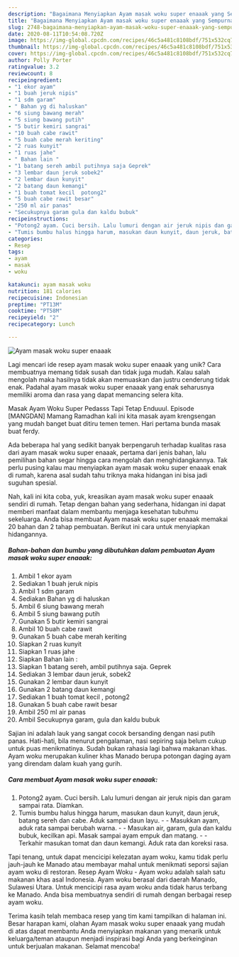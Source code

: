 ```yaml
---
description: "Bagaimana Menyiapkan Ayam masak woku super enaaak yang Sempurna"
title: "Bagaimana Menyiapkan Ayam masak woku super enaaak yang Sempurna"
slug: 2748-bagaimana-menyiapkan-ayam-masak-woku-super-enaaak-yang-sempurna
date: 2020-08-11T10:54:08.720Z
image: https://img-global.cpcdn.com/recipes/46c5a481c8108bdf/751x532cq70/ayam-masak-woku-super-enaaak-foto-resep-utama.jpg
thumbnail: https://img-global.cpcdn.com/recipes/46c5a481c8108bdf/751x532cq70/ayam-masak-woku-super-enaaak-foto-resep-utama.jpg
cover: https://img-global.cpcdn.com/recipes/46c5a481c8108bdf/751x532cq70/ayam-masak-woku-super-enaaak-foto-resep-utama.jpg
author: Polly Porter
ratingvalue: 3.2
reviewcount: 8
recipeingredient:
- "1 ekor ayam"
- "1 buah jeruk nipis"
- "1 sdm garam"
- " Bahan yg di haluskan"
- "6 siung bawang merah"
- "5 siung bawang putih"
- "5 butir kemiri sangrai"
- "10 buah cabe rawit"
- "5 buah cabe merah keriting"
- "2 ruas kunyit"
- "1 ruas jahe"
- " Bahan lain "
- "1 batang sereh ambil putihnya saja Geprek"
- "3 lembar daun jeruk sobek2"
- "2 lembar daun kunyit"
- "2 batang daun kemangi"
- "1 buah tomat kecil  potong2"
- "5 buah cabe rawit besar"
- "250 ml air panas"
- "Secukupnya garam gula dan kaldu bubuk"
recipeinstructions:
- "Potong2 ayam. Cuci bersih. Lalu lumuri dengan air jeruk nipis dan garam sampai rata. Diamkan."
- "Tumis bumbu halus hingga harum, masukan daun kunyit, daun jeruk, batang sereh dan cabe. Aduk sampai daun layu.  Masukkan ayam, aduk rata sampai berubah warna.  Masukan air, garam, gula dan kaldu bubuk, kecilkan api. Masak sampai ayam empuk dan matang.  Terkahir masukan tomat dan daun kemangi. Aduk rata dan koreksi rasa."
categories:
- Resep
tags:
- ayam
- masak
- woku

katakunci: ayam masak woku 
nutrition: 181 calories
recipecuisine: Indonesian
preptime: "PT13M"
cooktime: "PT58M"
recipeyield: "2"
recipecategory: Lunch

---
```



![Ayam masak woku super enaaak](https://img-global.cpcdn.com/recipes/46c5a481c8108bdf/751x532cq70/ayam-masak-woku-super-enaaak-foto-resep-utama.jpg)

Lagi mencari ide resep ayam masak woku super enaaak yang unik? Cara membuatnya memang tidak susah dan tidak juga mudah. Kalau salah mengolah maka hasilnya tidak akan memuaskan dan justru cenderung tidak enak. Padahal ayam masak woku super enaaak yang enak seharusnya memiliki aroma dan rasa yang dapat memancing selera kita.

Masak Ayam Woku Super Pedasss Tapi Tetap Enduuul. Episode [MANGDAN] Mamang Ramadhan kali ini kita masak ayam krengsengan yang mudah banget buat ditiru temen temen. Hari pertama bunda masak buat ferdy.

Ada beberapa hal yang sedikit banyak berpengaruh terhadap kualitas rasa dari ayam masak woku super enaaak, pertama dari jenis bahan, lalu pemilihan bahan segar hingga cara mengolah dan menghidangkannya. Tak perlu pusing kalau mau menyiapkan ayam masak woku super enaaak enak di rumah, karena asal sudah tahu triknya maka hidangan ini bisa jadi suguhan spesial.


Nah, kali ini kita coba, yuk, kreasikan ayam masak woku super enaaak sendiri di rumah. Tetap dengan bahan yang sederhana, hidangan ini dapat memberi manfaat dalam membantu menjaga kesehatan tubuhmu sekeluarga. Anda bisa membuat Ayam masak woku super enaaak memakai 20 bahan dan 2 tahap pembuatan. Berikut ini cara untuk menyiapkan hidangannya.

<!--inarticleads1-->

##### Bahan-bahan dan bumbu yang dibutuhkan dalam pembuatan Ayam masak woku super enaaak:

1. Ambil 1 ekor ayam
1. Sediakan 1 buah jeruk nipis
1. Ambil 1 sdm garam
1. Sediakan  Bahan yg di haluskan
1. Ambil 6 siung bawang merah
1. Ambil 5 siung bawang putih
1. Gunakan 5 butir kemiri sangrai
1. Ambil 10 buah cabe rawit
1. Gunakan 5 buah cabe merah keriting
1. Siapkan 2 ruas kunyit
1. Siapkan 1 ruas jahe
1. Siapkan  Bahan lain :
1. Siapkan 1 batang sereh, ambil putihnya saja. Geprek
1. Sediakan 3 lembar daun jeruk, sobek2
1. Gunakan 2 lembar daun kunyit
1. Gunakan 2 batang daun kemangi
1. Sediakan 1 buah tomat kecil , potong2
1. Gunakan 5 buah cabe rawit besar
1. Ambil 250 ml air panas
1. Ambil Secukupnya garam, gula dan kaldu bubuk


Sajian ini adalah lauk yang sangat cocok bersanding dengan nasi putih panas. Hati-hati, bila menurut pengalaman, nasi sepiring saja belum cukup untuk puas menikmatinya. Sudah bukan rahasia lagi bahwa makanan khas. Ayam woku merupakan kuliner khas Manado berupa potongan daging ayam yang direndam dalam kuah yang gurih. 

<!--inarticleads2-->

##### Cara membuat Ayam masak woku super enaaak:

1. Potong2 ayam. Cuci bersih. Lalu lumuri dengan air jeruk nipis dan garam sampai rata. Diamkan.
1. Tumis bumbu halus hingga harum, masukan daun kunyit, daun jeruk, batang sereh dan cabe. Aduk sampai daun layu. -  - Masukkan ayam, aduk rata sampai berubah warna. -  - Masukan air, garam, gula dan kaldu bubuk, kecilkan api. Masak sampai ayam empuk dan matang. -  - Terkahir masukan tomat dan daun kemangi. Aduk rata dan koreksi rasa.


Tapi tenang, untuk dapat mencicipi kelezatan ayam woku, kamu tidak perlu jauh-jauh ke Manado atau membayar mahal untuk menikmati seporsi sajian ayam woku di restoran. Resep Ayam Woku - Ayam woku adalah salah satu makanan khas asal Indonesia. Ayam woku berasal dari daerah Manado, Sulawesi Utara. Untuk mencicipi rasa ayam woku anda tidak harus terbang ke Manado. Anda bisa membuatnya sendiri di rumah dengan berbagai resep ayam woku. 

Terima kasih telah membaca resep yang tim kami tampilkan di halaman ini. Besar harapan kami, olahan Ayam masak woku super enaaak yang mudah di atas dapat membantu Anda menyiapkan makanan yang menarik untuk keluarga/teman ataupun menjadi inspirasi bagi Anda yang berkeinginan untuk berjualan makanan. Selamat mencoba!
